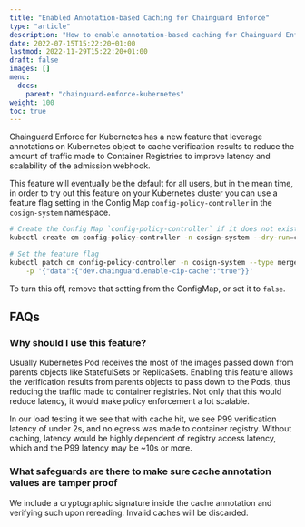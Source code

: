 ```yaml
---
title: "Enabled Annotation-based Caching for Chainguard Enforce"
type: "article"
description: "How to enable annotation-based caching for Chainguard Enforce"
date: 2022-07-15T15:22:20+01:00
lastmod: 2022-11-29T15:22:20+01:00
draft: false
images: []
menu:
  docs:
    parent: "chainguard-enforce-kubernetes"
weight: 100
toc: true
---
```


Chainguard Enforce for Kubernetes has a new feature that leverage annotations on Kubernetes object to cache verification results to reduce the amount of traffic made to Container Registries to improve latency and scalability of the admission webhook.

This feature will eventually be the default for all users, but in the mean time, in order to try out this feature on your Kubernetes cluster you can use a feature flag setting in the Config Map `config-policy-controller` in the `cosign-system` namespace.

```sh
# Create the Config Map `config-policy-controller` if it does not exist
kubectl create cm config-policy-controller -n cosign-system --dry-run=client -o yaml | kubectl apply -f -

# Set the feature flag
kubectl patch cm config-policy-controller -n cosign-system --type merge \
    -p '{"data":{"dev.chainguard.enable-cip-cache":"true"}}'
```

To turn this off, remove that setting from the ConfigMap, or set it to `false`.

## FAQs

### Why should I use this feature?

Usually Kubernetes Pod receives the most of the images passed down from parents objects like StatefulSets or ReplicaSets. Enabling this feature allows the verification results from parents objects to pass down to the Pods, thus reducing the traffic made to container registries. Not only that this would reduce latency, it would make policy enforcement a lot scalable.

In our load testing it we see that with cache hit, we see P99 verification latency of under 2s, and no egress was made to container registry. Without caching, latency would be highly dependent of registry access latency, which and the P99 latency may be ~10s or more. 

### What safeguards are there to make sure cache annotation values are tamper proof
We include a cryptographic signature inside the cache annotation and verifying such upon rereading. Invalid caches will be discarded.
